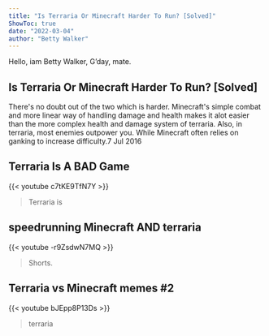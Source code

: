```yaml
---
title: "Is Terraria Or Minecraft Harder To Run? [Solved]"
ShowToc: true 
date: "2022-03-04"
author: "Betty Walker" 
---
```


Hello, iam Betty Walker, G’day, mate.
## Is Terraria Or Minecraft Harder To Run? [Solved]
There's no doubt out of the two which is harder. Minecraft's simple combat and more linear way of handling damage and health makes it alot easier than the more complex health and damage system of terraria. Also, in terraria, most enemies outpower you. While Minecraft often relies on ganking to increase difficulty.7 Jul 2016

## Terraria Is A BAD Game
{{< youtube c7tKE9TfN7Y >}}
>Terraria is

## speedrunning Minecraft AND terraria
{{< youtube -r9ZsdwN7MQ >}}
>Shorts.

## Terraria vs Minecraft memes #2
{{< youtube bJEpp8P13Ds >}}
>terraria

